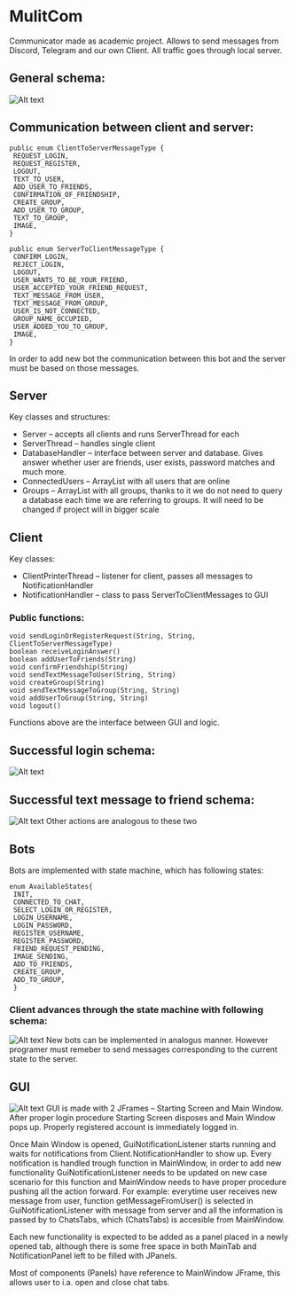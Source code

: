 # MulitCom
Communicator made as academic project. Allows to send messages from Discord, Telegram and our own Client. All traffic goes through local server.

## General schema:
![Alt text](/doc/PROZ_graf.png)
## Communication between client and server:
```
public enum ClientToServerMessageType {
 REQUEST_LOGIN,
 REQUEST_REGISTER,
 LOGOUT,
 TEXT_TO_USER,
 ADD_USER_TO_FRIENDS,
 CONFIRMATION_OF_FRIENDSHIP,
 CREATE_GROUP,
 ADD_USER_TO_GROUP,
 TEXT_TO_GROUP,
 IMAGE,
}
```
```
public enum ServerToClientMessageType {
 CONFIRM_LOGIN,
 REJECT_LOGIN,
 LOGOUT,
 USER_WANTS_TO_BE_YOUR_FRIEND,
 USER_ACCEPTED_YOUR_FRIEND_REQUEST,
 TEXT_MESSAGE_FROM_USER,
 TEXT_MESSAGE_FROM_GROUP,
 USER_IS_NOT_CONNECTED,
 GROUP_NAME_OCCUPIED,
 USER_ADDED_YOU_TO_GROUP,
 IMAGE,
}
```
In order to add new bot the communication between this bot and the server must be based on those
messages.
## Server
Key classes and structures:
* Server – accepts all clients and runs ServerThread for each
* ServerThread – handles single client
* DatabaseHandler – interface between server and database. Gives answer whether user are
friends, user exists, password matches and much more.
* ConnectedUsers – ArrayList with all users that are online
* Groups – ArrayList with all groups, thanks to it we do not need to query a database each
time we are referring to groups. It will need to be changed if project will in bigger scale
## Client
Key classes:
* ClientPrinterThread – listener for client, passes all messages to NotificationHandler
* NotificationHandler – class to pass ServerToClientMessages to GUI
### Public functions:
```
void sendLoginOrRegisterRequest(String, String, ClientToServerMessageType)
boolean receiveLoginAnswer()
boolean addUserToFriends(String)
void confirmFriendship(String)
void sendTextMessageToUser(String, String)
void createGroup(String)
void sendTextMessageToGroup(String, String)
void addUserToGroup(String, String)
void logout()
```
Functions above are the interface between GUI and logic.
## Successful login schema:
![Alt text](/doc/PROZ_login.png)
## Successful text message to friend schema:
![Alt text](/doc/PROZ_mess.png)
Other actions are analogous to these two
## Bots
Bots are implemented with state machine, which has following states:
```
enum AvailableStates{
 INIT,
 CONNECTED_TO_CHAT,
 SELECT_LOGIN_OR_REGISTER,
 LOGIN_USERNAME,
 LOGIN_PASSWORD,
 REGISTER_USERNAME,
 REGISTER_PASSWORD,
 FRIEND_REQUEST_PENDING,
 IMAGE_SENDING,
 ADD_TO_FRIENDS,
 CREATE_GROUP,
 ADD_TO_GROUP,
 }
```
### Client advances through the state machine with following schema:
![Alt text](/doc/PROZ_bots.png)
New bots can be implemented in analogus manner. However programer must remeber to send
messages corresponding to the current state to the server.
## GUI
![Alt text](/doc/PROZ_gui.png)
GUI is made with 2 JFrames – Starting Screen and Main Window. After proper login
procedure Starting Screen disposes and Main Window pops up. Properly registered account is
immediately logged in.

Once Main Window is opened, GuiNotificationListener starts running and waits for
notifications from Client.NotificationHandler to show up.
Every notification is handled trough function in MainWindow, in order to add new
functionality GuiNotificationListener needs to be updated on new case scenario for this
function and MainWindow needs to have proper procedure pushing all the action forward.
For example: everytime user receives new message from user, function
getMessageFromUser() is selected in GuiNotificationListener with message from server and
all the information is passed by to ChatsTabs, which (ChatsTabs) is accesible from
MainWindow.

Each new functionality is expected to be added as a panel placed in a newly opened tab,
although there is some free space in both MainTab and NotificationPanel left to be filled with
JPanels.

Most of components (Panels) have reference to MainWindow JFrame, this allows user to i.a.
open and close chat tabs.
